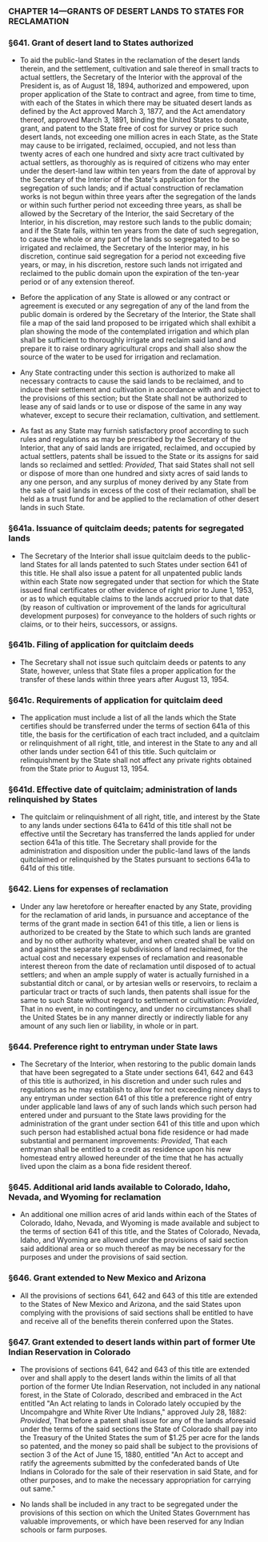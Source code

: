 ### **CHAPTER 14—GRANTS OF DESERT LANDS TO STATES FOR RECLAMATION**

### §641. Grant of desert land to States authorized
* To aid the public-land States in the reclamation of the desert lands therein, and the settlement, cultivation and sale thereof in small tracts to actual settlers, the Secretary of the Interior with the approval of the President is, as of August 18, 1894, authorized and empowered, upon proper application of the State to contract and agree, from time to time, with each of the States in which there may be situated desert lands as defined by the Act approved March 3, 1877, and the Act amendatory thereof, approved March 3, 1891, binding the United States to donate, grant, and patent to the State free of cost for survey or price such desert lands, not exceeding one million acres in each State, as the State may cause to be irrigated, reclaimed, occupied, and not less than twenty acres of each one hundred and sixty acre tract cultivated by actual settlers, as thoroughly as is required of citizens who may enter under the desert-land law within ten years from the date of approval by the Secretary of the Interior of the State's application for the segregation of such lands; and if actual construction of reclamation works is not begun within three years after the segregation of the lands or within such further period not exceeding three years, as shall be allowed by the Secretary of the Interior, the said Secretary of the Interior, in his discretion, may restore such lands to the public domain; and if the State fails, within ten years from the date of such segregation, to cause the whole or any part of the lands so segregated to be so irrigated and reclaimed, the Secretary of the Interior may, in his discretion, continue said segregation for a period not exceeding five years, or may, in his discretion, restore such lands not irrigated and reclaimed to the public domain upon the expiration of the ten-year period or of any extension thereof.

* Before the application of any State is allowed or any contract or agreement is executed or any segregation of any of the land from the public domain is ordered by the Secretary of the Interior, the State shall file a map of the said land proposed to be irrigated which shall exhibit a plan showing the mode of the contemplated irrigation and which plan shall be sufficient to thoroughly irrigate and reclaim said land and prepare it to raise ordinary agricultural crops and shall also show the source of the water to be used for irrigation and reclamation.

* Any State contracting under this section is authorized to make all necessary contracts to cause the said lands to be reclaimed, and to induce their settlement and cultivation in accordance with and subject to the provisions of this section; but the State shall not be authorized to lease any of said lands or to use or dispose of the same in any way whatever, except to secure their reclamation, cultivation, and settlement.

* As fast as any State may furnish satisfactory proof according to such rules and regulations as may be prescribed by the Secretary of the Interior, that any of said lands are irrigated, reclaimed, and occupied by actual settlers, patents shall be issued to the State or its assigns for said lands so reclaimed and settled: _Provided_, That said States shall not sell or dispose of more than one hundred and sixty acres of said lands to any one person, and any surplus of money derived by any State from the sale of said lands in excess of the cost of their reclamation, shall be held as a trust fund for and be applied to the reclamation of other desert lands in such State.

### §641a. Issuance of quitclaim deeds; patents for segregated lands
* The Secretary of the Interior shall issue quitclaim deeds to the public-land States for all lands patented to such States under section 641 of this title. He shall also issue a patent for all unpatented public lands within each State now segregated under that section for which the State issued final certificates or other evidence of right prior to June 1, 1953, or as to which equitable claims to the lands accrued prior to that date (by reason of cultivation or improvement of the lands for agricultural development purposes) for conveyance to the holders of such rights or claims, or to their heirs, successors, or assigns.

### §641b. Filing of application for quitclaim deeds
* The Secretary shall not issue such quitclaim deeds or patents to any State, however, unless that State files a proper application for the transfer of these lands within three years after August 13, 1954.

### §641c. Requirements of application for quitclaim deed
* The application must include a list of all the lands which the State certifies should be transferred under the terms of section 641a of this title, the basis for the certification of each tract included, and a quitclaim or relinquishment of all right, title, and interest in the State to any and all other lands under section 641 of this title. Such quitclaim or relinquishment by the State shall not affect any private rights obtained from the State prior to August 13, 1954.

### §641d. Effective date of quitclaim; administration of lands relinquished by States
* The quitclaim or relinquishment of all right, title, and interest by the State to any lands under sections 641a to 641d of this title shall not be effective until the Secretary has transferred the lands applied for under section 641a of this title. The Secretary shall provide for the administration and disposition under the public-land laws of the lands quitclaimed or relinquished by the States pursuant to sections 641a to 641d of this title.

### §642. Liens for expenses of reclamation
* Under any law heretofore or hereafter enacted by any State, providing for the reclamation of arid lands, in pursuance and acceptance of the terms of the grant made in section 641 of this title, a lien or liens is authorized to be created by the State to which such lands are granted and by no other authority whatever, and when created shall be valid on and against the separate legal subdivisions of land reclaimed, for the actual cost and necessary expenses of reclamation and reasonable interest thereon from the date of reclamation until disposed of to actual settlers; and when an ample supply of water is actually furnished in a substantial ditch or canal, or by artesian wells or reservoirs, to reclaim a particular tract or tracts of such lands, then patents shall issue for the same to such State without regard to settlement or cultivation: _Provided_, That in no event, in no contingency, and under no circumstances shall the United States be in any manner directly or indirectly liable for any amount of any such lien or liability, in whole or in part.

### §644. Preference right to entryman under State laws
* The Secretary of the Interior, when restoring to the public domain lands that have been segregated to a State under sections 641, 642 and 643 of this title is authorized, in his discretion and under such rules and regulations as he may establish to allow for not exceeding ninety days to any entryman under section 641 of this title a preference right of entry under applicable land laws of any of such lands which such person had entered under and pursuant to the State laws providing for the administration of the grant under section 641 of this title and upon which such person had established actual bona fide residence or had made substantial and permanent improvements: _Provided_, That each entryman shall be entitled to a credit as residence upon his new homestead entry allowed hereunder of the time that he has actually lived upon the claim as a bona fide resident thereof.

### §645. Additional arid lands available to Colorado, Idaho, Nevada, and Wyoming for reclamation
* An additional one million acres of arid lands within each of the States of Colorado, Idaho, Nevada, and Wyoming is made available and subject to the terms of section 641 of this title, and the States of Colorado, Nevada, Idaho, and Wyoming are allowed under the provisions of said section said additional area or so much thereof as may be necessary for the purposes and under the provisions of said section.

### §646. Grant extended to New Mexico and Arizona
* All the provisions of sections 641, 642 and 643 of this title are extended to the States of New Mexico and Arizona, and the said States upon complying with the provisions of said sections shall be entitled to have and receive all of the benefits therein conferred upon the States.

### §647. Grant extended to desert lands within part of former Ute Indian Reservation in Colorado
* The provisions of sections 641, 642 and 643 of this title are extended over and shall apply to the desert lands within the limits of all that portion of the former Ute Indian Reservation, not included in any national forest, in the State of Colorado, described and embraced in the Act entitled "An Act relating to lands in Colorado lately occupied by the Uncompahgre and White River Ute Indians," approved July 28, 1882: _Provided_, That before a patent shall issue for any of the lands aforesaid under the terms of the said sections the State of Colorado shall pay into the Treasury of the United States the sum of $1.25 per acre for the lands so patented, and the money so paid shall be subject to the provisions of section 3 of the Act of June 15, 1880, entitled "An Act to accept and ratify the agreements submitted by the confederated bands of Ute Indians in Colorado for the sale of their reservation in said State, and for other purposes, and to make the necessary appropriation for carrying out same."

* No lands shall be included in any tract to be segregated under the provisions of this section on which the United States Government has valuable improvements, or which have been reserved for any Indian schools or farm purposes.